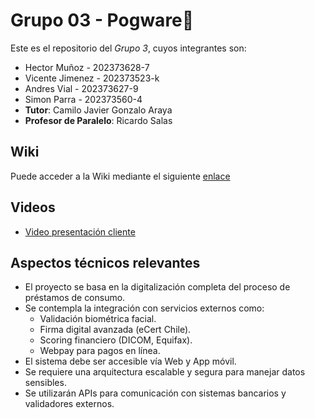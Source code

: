 # Grupo 03 - Pogware🦎

Este es el repositorio del *Grupo 3*, cuyos integrantes son:

* Hector Muñoz - 202373628-7
* Vicente Jimenez - 202373523-k
* Andres Vial - 202373627-9
* Simon Parra - 202373560-4
* **Tutor**: Camilo Javier Gonzalo Araya
* **Profesor de Paralelo**: Ricardo Salas

## Wiki

Puede acceder a la Wiki mediante el siguiente [enlace](https://github.com/V1centeJ1menez/GRUPOPOGWARE-2025-PROYINF/wiki)

## Videos

* [Video presentación cliente](https://www.youtube.com/watch?v=uc8n8NwmRCM)


## Aspectos técnicos relevantes

- El proyecto se basa en la digitalización completa del proceso de préstamos de consumo.
- Se contempla la integración con servicios externos como:
  - Validación biométrica facial.
  - Firma digital avanzada (eCert Chile).
  - Scoring financiero (DICOM, Equifax).
  - Webpay para pagos en línea.
- El sistema debe ser accesible vía Web y App móvil.
- Se requiere una arquitectura escalable y segura para manejar datos sensibles.
- Se utilizarán APIs para comunicación con sistemas bancarios y validadores externos.
